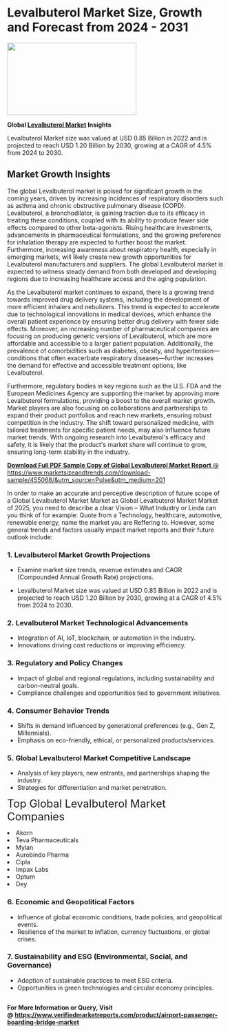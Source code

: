 <H1>Levalbuterol Market Size, Growth and Forecast from 2024 - 2031</H1><img class="aligncenter size-medium wp-image-584254" src="https://thirdeyenews.in/wp-content/uploads/2024/09/Global-Market-Research-300x168.jpeg" alt="" width="300" height="168" /><p><strong>Global&nbsp;<a href="https://www.marketsizeandtrends.com/download-sample/455068/&amp;utm_source=Pulse&amp;utm_medium=201">Levalbuterol Market</a> Insights</strong></p><p>Levalbuterol Market size was valued at USD 0.85 Billion in 2022 and is projected to reach USD 1.20 Billion by 2030, growing at a CAGR of 4.5% from 2024 to 2030.</p><p><h2>Market Growth Insights</h2> <p>The global Levalbuterol market is poised for significant growth in the coming years, driven by increasing incidences of respiratory disorders such as asthma and chronic obstructive pulmonary disease (COPD). Levalbuterol, a bronchodilator, is gaining traction due to its efficacy in treating these conditions, coupled with its ability to produce fewer side effects compared to other beta-agonists. Rising healthcare investments, advancements in pharmaceutical formulations, and the growing preference for inhalation therapy are expected to further boost the market. Furthermore, increasing awareness about respiratory health, especially in emerging markets, will likely create new growth opportunities for Levalbuterol manufacturers and suppliers. The global Levalbuterol market is expected to witness steady demand from both developed and developing regions due to increasing healthcare access and the aging population.</p> <p><a href="#"></a></p> <p>As the Levalbuterol market continues to expand, there is a growing trend towards improved drug delivery systems, including the development of more efficient inhalers and nebulizers. This trend is expected to accelerate due to technological innovations in medical devices, which enhance the overall patient experience by ensuring better drug delivery with fewer side effects. Moreover, an increasing number of pharmaceutical companies are focusing on producing generic versions of Levalbuterol, which are more affordable and accessible to a larger patient population. Additionally, the prevalence of comorbidities such as diabetes, obesity, and hypertension—conditions that often exacerbate respiratory diseases—further increases the demand for effective and accessible treatment options, like Levalbuterol.</p> <p>Furthermore, regulatory bodies in key regions such as the U.S. FDA and the European Medicines Agency are supporting the market by approving more Levalbuterol formulations, providing a boost to the overall market growth. Market players are also focusing on collaborations and partnerships to expand their product portfolios and reach new markets, ensuring robust competition in the industry. The shift toward personalized medicine, with tailored treatments for specific patient needs, may also influence future market trends. With ongoing research into Levalbuterol's efficacy and safety, it is likely that the product's market share will continue to grow, ensuring long-term stability in the industry.</p> <p><a href="#"></p><p><span class=""><strong>Download Full PDF Sample Copy of Global Levalbuterol Market Report</strong> @ <a href="https://www.marketsizeandtrends.com/download-sample/455068/&amp;utm_source=Pulse&amp;utm_medium=201" target="_blank">https://www.marketsizeandtrends.com/download-sample/455068/&amp;utm_source=Pulse&amp;utm_medium=201</a></span></p><p>In order to make an accurate and perceptive description of future scope of a Global&nbsp;Levalbuterol Market Market as Global&nbsp;Levalbuterol Market Market of 2025, you need to describe a clear Vision &ndash; What Industry or Linda can you think of for example: Quote from a Technology, healthcare, automotive, renewable energy, name the market you are Reffering to. However, some general trends and factors usually impact market reports and their future outlook include:</p><h3>1.&nbsp;<strong>Levalbuterol Market Growth Projections</strong></h3><ul><li>Examine market size trends, revenue estimates and CAGR (Compounded Annual Growth Rate) projections.</li><li><p>Levalbuterol Market size was valued at USD 0.85 Billion in 2022 and is projected to reach USD 1.20 Billion by 2030, growing at a CAGR of 4.5% from 2024 to 2030.</p></li></ul><h3>2.&nbsp;<strong>Levalbuterol Market Technological Advancements</strong></h3><ul><li>Integration of AI, IoT, blockchain, or automation in the industry.</li><li>Innovations driving cost reductions or improving efficiency.</li></ul><h3>3.&nbsp;<strong>Regulatory and Policy Changes</strong></h3><ul><li>Impact of global and regional regulations, including sustainability and carbon-neutral goals.</li><li>Compliance challenges and opportunities tied to government initiatives.</li></ul><h3>4.&nbsp;<strong>Consumer Behavior Trends</strong></h3><ul><li>Shifts in demand influenced by generational preferences (e.g., Gen Z, Millennials).</li><li>Emphasis on eco-friendly, ethical, or personalized products/services.</li></ul><h3>5.&nbsp;<strong>Global Levalbuterol Market Competitive Landscape</strong></h3><ul><li>Analysis of key players, new entrants, and partnerships shaping the industry.</li><li>Strategies for differentiation and market penetration.</li></ul><p data-pm-slice="1 1 []"><span style="color: inherit; font-family: inherit; font-size: 25px;">Top Global Levalbuterol Market Companies</span></p><div class="" data-test-id=""><p><li>Akorn</li><li> Teva Pharmaceuticals</li><li> Mylan</li><li> Aurobindo Pharma</li><li> Cipla</li><li> Impax Labs</li><li> Optum</li><li> Dey</li></p></div><h3>6.&nbsp;<strong>Economic and Geopolitical Factors</strong></h3><ul><li>Influence of global economic conditions, trade policies, and geopolitical events.</li><li>Resilience of the market to inflation, currency fluctuations, or global crises.</li></ul><h3>7.&nbsp;<strong>Sustainability and ESG (Environmental, Social, and Governance)</strong></h3><ul><li>Adoption of sustainable practices to meet ESG criteria.</li><li>Opportunities in green technologies and circular economy principles.</li></ul><h2><strong style="font-size: 14px;">For More Information or Query, Visit @&nbsp;</strong><a style="background-color: #ffffff; font-size: 14px;" href="https://www.marketsizeandtrends.com/report/levalbuterol-market/" target="_blank">https://www.verifiedmarketreports.com/product/airport-passenger-boarding-bridge-market</a></h2>